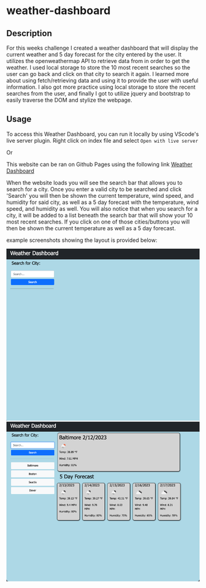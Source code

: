 # weather-dashboard

## Description
For this weeks challenge I created a weather dashboard that will display the current weather and 5 day forecast for the city entered by the user. It utilizes the openweathermap API to retrieve data from in order to get the weather. I used local storage to store the 10 most recent searches so the user can go back and click on that city to search it again. I learned more about using fetch/retrieving data and using it to provide the user with useful information. I also got more practice using local storage to store the recent searches from the user, and finally I got to utilize jquery and bootstrap to easily traverse the DOM and stylize the webpage.

## Usage

To access this Weather Dashboard, you can run it locally by using VScode's live server plugin. Right click on index file and select `Open with live server` 

Or

This website can be ran on Github Pages using the following link [Weather Dashboard](https://brett-hicklin.github.io/weather-dashboard/)

When the website loads you will see the search bar that allows you to search for a city. Once you enter a valid city to be searched and click 'Search' you will then be shown the current temperature, wind speed, and humidity for said city, as well as a 5 day forecast with the temperature, wind speed, and humidity as well. You will also notice that when you search for a city, it will be added to a list beneath the search bar that will show your 10 most recent searches. If you click on one of those cities/buttons you will then be shown the current temperature as well as a 5 day forecast.

example screenshots showing the layout is provided below: 

![weather dashboard search](./assets/images/Weather-Dashboard-1.png)
![weather dashboard results](./assets/images/Weather-Dashboard-2.png)